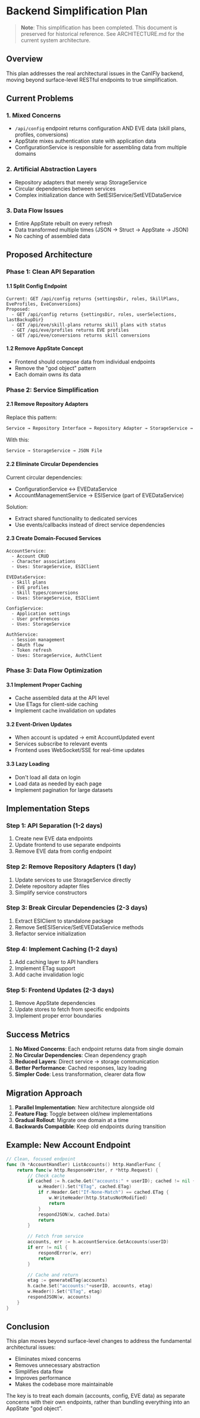 # Backend Simplification Plan

> **Note**: This simplification has been completed. This document is preserved for historical reference.
> See ARCHITECTURE.md for the current system architecture.

## Overview
This plan addresses the real architectural issues in the CanIFly backend, moving beyond surface-level RESTful endpoints to true simplification.

## Current Problems

### 1. Mixed Concerns
- `/api/config` endpoint returns configuration AND EVE data (skill plans, profiles, conversions)
- AppState mixes authentication state with application data
- ConfigurationService is responsible for assembling data from multiple domains

### 2. Artificial Abstraction Layers
- Repository adapters that merely wrap StorageService
- Circular dependencies between services
- Complex initialization dance with SetESIService/SetEVEDataService

### 3. Data Flow Issues
- Entire AppState rebuilt on every refresh
- Data transformed multiple times (JSON → Struct → AppState → JSON)
- No caching of assembled data

## Proposed Architecture

### Phase 1: Clean API Separation

#### 1.1 Split Config Endpoint
```
Current: GET /api/config returns {settingsDir, roles, SkillPlans, EveProfiles, EveConversions}
Proposed:
  - GET /api/config returns {settingsDir, roles, userSelections, lastBackupDir}
  - GET /api/eve/skill-plans returns skill plans with status
  - GET /api/eve/profiles returns EVE profiles
  - GET /api/eve/conversions returns skill conversions
```

#### 1.2 Remove AppState Concept
- Frontend should compose data from individual endpoints
- Remove the "god object" pattern
- Each domain owns its data

### Phase 2: Service Simplification

#### 2.1 Remove Repository Adapters
Replace this pattern:
```go
Service → Repository Interface → Repository Adapter → StorageService → JSON File
```

With this:
```go
Service → StorageService → JSON File
```

#### 2.2 Eliminate Circular Dependencies
Current circular dependencies:
- ConfigurationService ↔ EVEDataService
- AccountManagementService → ESIService (part of EVEDataService)

Solution:
- Extract shared functionality to dedicated services
- Use events/callbacks instead of direct service dependencies

#### 2.3 Create Domain-Focused Services
```
AccountService:
  - Account CRUD
  - Character associations
  - Uses: StorageService, ESIClient

EVEDataService:
  - Skill plans
  - EVE profiles
  - Skill types/conversions
  - Uses: StorageService, ESIClient

ConfigService:
  - Application settings
  - User preferences
  - Uses: StorageService

AuthService:
  - Session management
  - OAuth flow
  - Token refresh
  - Uses: StorageService, AuthClient
```

### Phase 3: Data Flow Optimization

#### 3.1 Implement Proper Caching
- Cache assembled data at the API level
- Use ETags for client-side caching
- Implement cache invalidation on updates

#### 3.2 Event-Driven Updates
- When account is updated → emit AccountUpdated event
- Services subscribe to relevant events
- Frontend uses WebSocket/SSE for real-time updates

#### 3.3 Lazy Loading
- Don't load all data on login
- Load data as needed by each page
- Implement pagination for large datasets

## Implementation Steps

### Step 1: API Separation (1-2 days)
1. Create new EVE data endpoints
2. Update frontend to use separate endpoints
3. Remove EVE data from config endpoint

### Step 2: Remove Repository Adapters (1 day)
1. Update services to use StorageService directly
2. Delete repository adapter files
3. Simplify service constructors

### Step 3: Break Circular Dependencies (2-3 days)
1. Extract ESIClient to standalone package
2. Remove SetESIService/SetEVEDataService methods
3. Refactor service initialization

### Step 4: Implement Caching (1-2 days)
1. Add caching layer to API handlers
2. Implement ETag support
3. Add cache invalidation logic

### Step 5: Frontend Updates (2-3 days)
1. Remove AppState dependencies
2. Update stores to fetch from specific endpoints
3. Implement proper error boundaries

## Success Metrics

1. **No Mixed Concerns**: Each endpoint returns data from single domain
2. **No Circular Dependencies**: Clean dependency graph
3. **Reduced Layers**: Direct service → storage communication
4. **Better Performance**: Cached responses, lazy loading
5. **Simpler Code**: Less transformation, clearer data flow

## Migration Approach

1. **Parallel Implementation**: New architecture alongside old
2. **Feature Flag**: Toggle between old/new implementations
3. **Gradual Rollout**: Migrate one domain at a time
4. **Backwards Compatible**: Keep old endpoints during transition

## Example: New Account Endpoint

```go
// Clean, focused endpoint
func (h *AccountHandler) ListAccounts() http.HandlerFunc {
    return func(w http.ResponseWriter, r *http.Request) {
        // Check cache
        if cached := h.cache.Get("accounts:" + userID); cached != nil {
            w.Header().Set("ETag", cached.ETag)
            if r.Header.Get("If-None-Match") == cached.ETag {
                w.WriteHeader(http.StatusNotModified)
                return
            }
            respondJSON(w, cached.Data)
            return
        }

        // Fetch from service
        accounts, err := h.accountService.GetAccounts(userID)
        if err != nil {
            respondError(w, err)
            return
        }

        // Cache and return
        etag := generateETag(accounts)
        h.cache.Set("accounts:"+userID, accounts, etag)
        w.Header().Set("ETag", etag)
        respondJSON(w, accounts)
    }
}
```

## Conclusion

This plan moves beyond surface-level changes to address the fundamental architectural issues:
- Eliminates mixed concerns
- Removes unnecessary abstraction
- Simplifies data flow
- Improves performance
- Makes the codebase more maintainable

The key is to treat each domain (accounts, config, EVE data) as separate concerns with their own endpoints, rather than bundling everything into an AppState "god object".